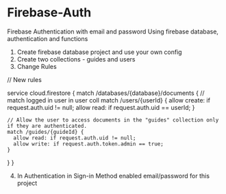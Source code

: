 # Firebase-Auth
 Firebase Authentication with email and password
 Using firebase database, authentication and functions
 
 1. Create firebase database project and use your own config
 2. Create two collections - guides and users
 3. Change Rules
 
// New rules

 service cloud.firestore {
  match /databases/{database}/documents {
    // match logged in user in user coll
    match /users/{userId} {
      allow create: if request.auth.uid != null;
      allow read: if request.auth.uid == userId;
    }
    
    // Allow the user to access documents in the "guides" collection only if they are authenticated.
    match /guides/{guideId} {
      allow read: if request.auth.uid != null;
      allow write: if request.auth.token.admin == true;
    }
  }
}

4. In Authentication in Sign-in Method enabled email/password for this project
 
